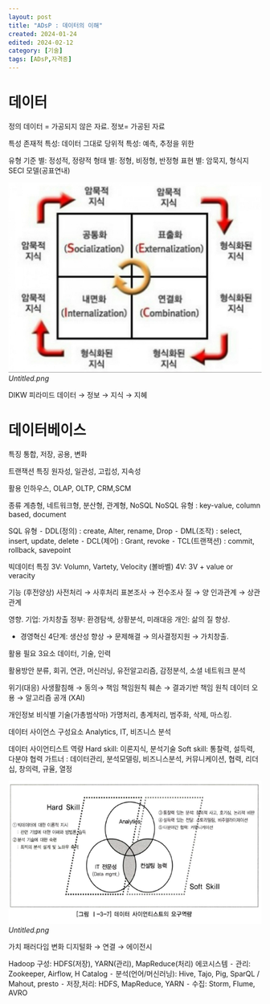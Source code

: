 ```yaml
---
layout: post
title: "ADsP : 데이터의 이해"
created: 2024-01-24
edited: 2024-02-12
category: [기술]
tags: [ADsP,자격증]
---
```



# 데이터


정의
데이터 = 가공되지 않은 자료.
정보= 가공된 자료


특성
존재적 특성: 데이터 그대로
당위적 특성: 예측, 추정을 위한


유형
기준 별: 정성적, 정량적
형태 별: 정형, 비정형, 반정형
표현 별: 암묵지, 형식지
SECI 모델(공표연내)


![0](/assets/img/2024-01-24-ADsP-:-데이터의-이해.md/0.png)_Untitled.png_


DIKW 피라미드
데이터 → 정보 → 지식 → 지혜


# 데이터베이스


특징
통합, 저장, 공용, 변화


트랜잭션 특징
원자성, 일관성, 고립성, 지속성


활용
인하우스, OLAP, OLTP, CRM,SCM


종류
계층형, 네트워크형, 분산형, 관계형, NoSQL
NoSQL 유형 : key-value, column based, document


SQL
유형
⁃	 DDL(정의) : create, Alter, rename, Drop
⁃	DML(조작) : select, insert, update, delete
⁃	DCL(제어) : Grant, revoke
⁃	TCL(트랜잭션) : commit, rollback, savepoint


빅데이터
특징
3V: Volumn, Vartety, Velocity (볼바벨)
4V: 3V + value or veracity


기능 (후전양상)
사전처리 → 사후처리
표본조사 → 전수조사
질 → 양
인과관계 → 상관관계


영향.
기업: 가치창출
정부: 환경탐색, 상황분석, 미래대응
개인: 삶의 질 향상.

- 경영혁신 4단계: 생산성 향상 → 문제해결 → 의사결정지원 → 가치창출.

활용 필요 3요소
데이터, 기술, 인력


활용방안
분류, 회귀, 연관, 머신러닝, 유전알고리즘, 감정분석, 소셜 네트워크 분석


위기(대응)
사생활침해 → 동의→ 책임
책임원칙 훼손 → 결과기반 책임 원칙
데이터 오용 → 알고리즘 공개 (XAI)


개인정보 비식별 기술(가총범삭마)
가명처리, 총계처리, 범주화, 삭제, 마스킹.


데이터 사이언스
구성요소
Analytics, IT, 비즈니스 분석


데이터 사이언티스트 역량
Hard skill: 이론지식, 분석기술
Soft skill: 통찰력, 설득력, 다분야 협력
가트너 : 데이터관리, 분석모델링, 비즈니스분석, 커뮤니케이션, 협력, 리더십, 창의력, 규율, 열정


![1](/assets/img/2024-01-24-ADsP-:-데이터의-이해.md/1.png)_Untitled.png_


가치 패러다임 변화
디지털화 → 연결 → 에이전시


Hadoop
구성: HDFS(저장), YARN(관리), MapReduce(처리)
에코시스템
⁃	관리: Zookeeper, Airflow, H Catalog
⁃	분석(언어/머신러닝): Hive, Tajo, Pig, SparQL / Mahout, presto
⁃	저장,처리: HDFS, MapReduce, YARN
⁃	수집: Storm, Flume, AVRO

